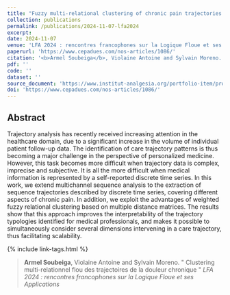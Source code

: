 ```yaml
---
title: "Fuzzy multi-relational clustering of chronic pain trajectories chronic pain"
collection: publications
permalink: /publications/2024-11-07-lfa2024
excerpt: 
date: 2024-11-07
venue: 'LFA 2024 : rencontres francophones sur la Logique Floue et ses Applications'
paperurl: 'https://www.cepadues.com/nos-articles/1086/'
citation: '<b>Armel Soubeiga</b>, Violaine Antoine and Sylvain Moreno. &quot; Clustering multi-relationnel flou des trajectoires de la douleur chronique &quot; <i>LFA 2024 : rencontres francophones sur la Logique Floue et ses Applications</i>'
pdf: ''
code: ''
dataset: ''
source_document: 'https://www.institut-analgesia.org/portfolio-item/projet-edol/'
doi: 'https://www.cepadues.com/nos-articles/1086/'
---
```


## Abstract

Trajectory analysis has recently received increasing attention in the healthcare domain, due to a significant increase in the volume of individual patient follow-up data. The identification of care trajectory patterns is thus becoming a major challenge in the perspective of personalized medicine. However, this task becomes more difficult when trajectory data is complex, imprecise and subjective. It is all the more difficult when medical information is represented by a self-reported discrete time series. In this work, we extend multichannel sequence analysis to the extraction of sequence trajectories described by discrete time series, covering different aspects of chronic pain. In addition, we exploit the advantages of weighted fuzzy relational clustering based on multiple distance matrices. The results show that this approach improves the interpretability of the trajectory typologies identified for medical professionals, and makes it possible to simultaneously consider several dimensions intervening in a care trajectory, thus facilitating scalability.

{% include link-tags.html %}

> <b>Armel Soubeiga</b>, Violaine Antoine and Sylvain Moreno. &quot; Clustering multi-relationnel flou des trajectoires de la douleur chronique &quot; <i>LFA 2024 : rencontres francophones sur la Logique Floue et ses Applications</i>
